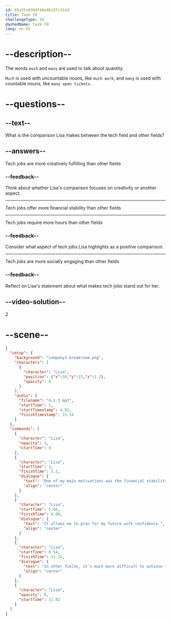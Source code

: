 ```yaml
---
id: 65a35c036df46e46187c31a3
title: Task 78
challengeType: 19
dashedName: task-78
lang: en-US
---
```


<!-- (Audio) Lisa: One of my main motivations was the financial stability that tech jobs can provide. It allows me to plan for my future with confidence. In other fields, it's much more difficult to achieve this stability. -->

# --description--
The words `much` and `many` are used to talk about quantity. 

`Much` is used with uncountable nouns, like `much work`, and `many` is used with countable nouns, like `many open tickets`.

# --questions--

## --text--

What is the comparison Lisa makes between the tech field and other fields?

## --answers--

Tech jobs are more creatively fulfilling than other fields

### --feedback--

Think about whether Lisa's comparison focuses on creativity or another aspect.

---

Tech jobs offer more financial stability than other fields

---

Tech jobs require more hours than other fields

### --feedback--

Consider what aspect of tech jobs Lisa highlights as a positive comparison.

---

Tech jobs are more socially engaging than other fields

### --feedback--

Reflect on Lisa's statement about what makes tech jobs stand out for her.

## --video-solution--

2

# --scene--

```json
{
  "setup": {
    "background": "company2-breakroom.png",
    "characters": [
      {
        "character": "Lisa",
        "position": {"x":50,"y":15,"z":1.2},
        "opacity": 0
      }
    ],
    "audio": {
      "filename": "4.1-3.mp3",
      "startTime": 1,
      "startTimestamp": 4.82,
      "finishTimestamp": 15.34
    }
  },
  "commands": [
    {
      "character": "Lisa",
      "opacity": 1,
      "startTime": 0
    },
    {
      "character": "Lisa",
      "startTime": 1,
      "finishTime": 5.2,
      "dialogue": {
        "text": "One of my main motivations was the financial stability that tech jobs can provide.",
        "align": "center"
      }
    },
    {
      "character": "Lisa",
      "startTime": 5.66,
      "finishTime": 8.08,
      "dialogue": {
        "text": "It allows me to plan for my future with confidence.",
        "align": "center"
      }
    },
    {
      "character": "Lisa",
      "startTime": 8.54,
      "finishTime": 11.32,
      "dialogue": {
        "text": "In other fields, it's much more difficult to achieve this stability.",
        "align": "center"
      }
    },
    {
      "character": "Lisa",
      "opacity": 0,
      "startTime": 11.82
    }
  ]
}
```
